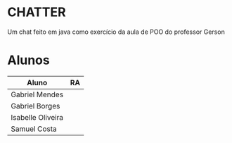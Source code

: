 # CHATTER 
Um chat feito em java como exercício da aula de POO do professor Gerson

# Alunos
|Aluno | RA |
|---|---|
|Gabriel Mendes| |
|Gabriel Borges| |
|Isabelle Oliveira||
|Samuel Costa| |


